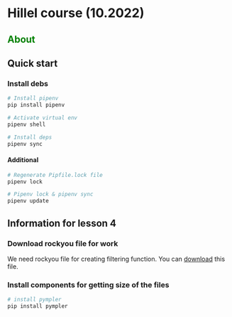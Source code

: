 # Hillel course (10.2022)

## <span style='color:green'>About</span>


## Quick start

### Install debs

```bash
# Install pipenv
pip install pipenv

# Activate virtual env
pipenv shell

# Install deps
pipenv sync
```
#### Additional
```bash
# Regenerate Pipfile.lock file
pipenv lock

# Pipenv lock & pipenv sync
pipenv update
```

## Information for lesson 4

### Download rockyou file for work
We need rockyou file for creating filtering function. You can [download](https://www.google.com/url?sa=t&rct=j&q=&esrc=s&source=web&cd=&cad=rja&uact=8&ved=2ahUKEwisgfT2-ZT4AhVJxIsKHR9wB4IQFnoECAgQAQ&url=https%3A%2F%2Fgithub.com%2Fbrannondorsey%2Fnaive-hashcat%2Freleases%2Fdownload%2Fdata%2Frockyou.txt&usg=AOvVaw3snAERl1mU6Ccr4WFEazBd) this file.

### Install components for getting size of the files
```bash
# install pympler
pip install pympler
```
